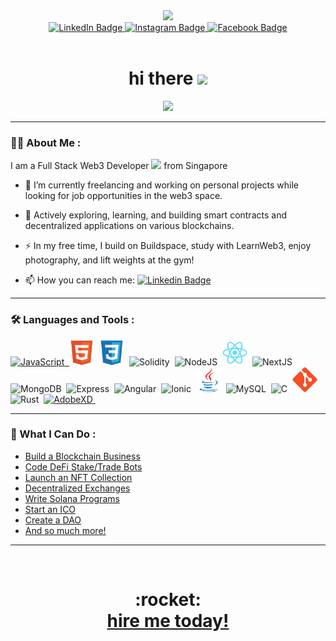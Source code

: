 <!--
**AzureKn1ght/AzureKn1ght** is a ✨ _special_ ✨ repository because its `README.md` (this file) appears on your GitHub profile.

Here are some ideas to get you started:

- 🔭 I’m currently working on ...
- 🌱 I’m currently learning ...
- 👯 I’m looking to collaborate on ...
- 🤔 I’m looking for help with ...
- 💬 Ask me about ...
- 📫 How to reach me: ...
- 😄 Pronouns: ...
- ⚡ Fun fact: ...
-->


<div id="header" align="center">
  <img src="https://media.giphy.com/media/M9gbBd9nbDrOTu1Mqx/giphy.gif" width="100" />
  <div id="badges">
    <a href="https://www.linkedin.com/in/philsonnah/">
      <img src="https://img.shields.io/badge/LinkedIn-blue?style=for-the-badge&logo=linkedin&logoColor=white" alt="LinkedIn Badge"/>
    </a>
    <a href="https://www.instagram.com/azurekn1ght/">
      <img src="https://img.shields.io/badge/Instagram-red?style=for-the-badge&logo=instagram&logoColor=white" alt="Instagram Badge"/>
    </a>
    <a href="https://www.facebook.com/philson.nah/">
      <img src="https://img.shields.io/badge/Facebook-blue?style=for-the-badge&logo=facebook&logoColor=white" alt="Facebook Badge"/>
    </a>
  </div>
  <img src="https://komarev.com/ghpvc/?username=AzureKn1ght&style=flat-square&color=blue" alt=""/>
  <h1>
    hi there
    <img src="https://media.giphy.com/media/hvRJCLFzcasrR4ia7z/giphy.gif" width="30px"/>
  </h1>
</div>
<div align="center">
  <img src="https://media.giphy.com/media/iIqmM5tTjmpOB9mpbn/giphy.gif" width="600" />
</div>

---

### :man_technologist: About Me :
I am a Full Stack Web3 Developer <img src="https://media.giphy.com/media/WUlplcMpOCEmTGBtBW/giphy.gif" width="30"> from Singapore

- :telescope: I’m currently freelancing and working on personal projects while looking for job opportunities in the web3 space. 

- :seedling: Actively exploring, learning, and building smart contracts and decentralized applications on various blockchains. 

- :zap: In my free time, I build on Buildspace, study with LearnWeb3, enjoy photography, and lift weights at the gym! 

- :mailbox: How you can reach me: [![Linkedin Badge](https://img.shields.io/badge/-philsonnah-blue?style=flat&logo=Linkedin&logoColor=white)](https://www.linkedin.com/in/philsonnah/)

---

### :hammer_and_wrench: Languages and Tools :
<div>
  <!-- JavaScript -->
  <a href="https://en.wikipedia.org/wiki/JavaScript">
    <img src="https://cdn.jsdelivr.net/gh/devicons/devicon/icons/javascript/javascript-original.svg" title="JavaScript" alt="JavaScript" height="40"/>&nbsp;
  </a>
  <!-- HTML -->
  <img src="https://github.com/devicons/devicon/blob/master/icons/html5/html5-original.svg" title="HTML5" alt="HTML" height="40"/>&nbsp;
  <!-- CSS -->
  <img src="https://github.com/devicons/devicon/blob/master/icons/css3/css3-original.svg"  title="CSS3" alt="CSS" height="40"/>&nbsp;
  <!-- Solidity -->
  <img src="https://cdn.jsdelivr.net/gh/devicons/devicon/icons/solidity/solidity-original.svg" title="Solidity" alt="Solidity" height="40"/>&nbsp;         
  <!-- NodeJS -->
  <img src="https://cdn.jsdelivr.net/gh/devicons/devicon/icons/nodejs/nodejs-original.svg" title="NodeJS" alt="NodeJS" height="40"/>&nbsp;
  <!-- React -->
  <img src="https://github.com/devicons/devicon/blob/master/icons/react/react-original.svg" title="React" alt="React" height="40"/>&nbsp;
  <!-- NextJS -->
  <img src="https://cdn.jsdelivr.net/gh/devicons/devicon/icons/nextjs/nextjs-original.svg" title="NextJS" alt="NextJS" height="40"/>&nbsp;
  <!-- MongoDB -->
  <img src="https://cdn.jsdelivr.net/gh/devicons/devicon/icons/mongodb/mongodb-original.svg" title="MongoDB" alt="MongoDB" height="40"/>&nbsp;
  <!-- Express -->
  <img src="https://cdn.jsdelivr.net/gh/devicons/devicon/icons/express/express-original.svg" title="Express" alt="Express" height="40"/>&nbsp;
  <!-- Angular -->
  <img src="https://cdn.jsdelivr.net/gh/devicons/devicon/icons/angularjs/angularjs-original.svg" title="Angular" alt="Angular" height="40"/>&nbsp;
  <!-- Ionic -->
  <img src="https://cdn.jsdelivr.net/gh/devicons/devicon/icons/ionic/ionic-original.svg" title="Ionic" alt="Ionic" height="40"/>&nbsp;
  <!-- Java -->
  <img src="https://github.com/devicons/devicon/blob/master/icons/java/java-original.svg" title="Java" alt="Java" height="40"/>&nbsp;
  <!-- MySQL -->       
  <img src="https://cdn.jsdelivr.net/gh/devicons/devicon/icons/mysql/mysql-original.svg" title="MySQL" alt="MySQL" height="40"/>&nbsp;
  <!-- C -->       
  <img src="https://cdn.jsdelivr.net/gh/devicons/devicon/icons/c/c-original.svg" title="C" alt="C" height="40"/>&nbsp;
  <!-- Git -->       
  <img src="https://github.com/devicons/devicon/blob/master/icons/git/git-original.svg" title="Git" alt="Git" height="40"/>&nbsp;  
  <!-- Rust -->       
  <img src="https://cdn.jsdelivr.net/gh/devicons/devicon/icons/rust/rust-plain.svg" title="Rust" alt="Rust" height="40"/>&nbsp;
  <!-- AdobeXD -->
  <a href="https://adobe.com/xd">
    <img src="https://cdn.jsdelivr.net/gh/devicons/devicon/icons/xd/xd-plain.svg" title="AdobeXD" alt="AdobeXD" height="40"/>&nbsp;
  </a>
</div>

---

### :ship: What I Can Do :
- [Build a Blockchain Business](https://github.com/AzureKn1ght/WhizPlatform)
- [Code DeFi Stake/Trade Bots](https://github.com/AzureKn1ght/AXS-Restake)
- [Launch an NFT Collection](https://github.com/AzureKn1ght/NFT-Collection)
- [Decentralized Exchanges](https://github.com/AzureKn1ght/Defi-Exchange)
- [Write Solana Programs](https://github.com/AzureKn1ght/Web3-Solana-Dapp)
- [Start an ICO](https://github.com/AzureKn1ght/ICO)
- [Create a DAO](https://github.com/AzureKn1ght/DAO-Tutorial)
- [And so much more!](https://github.com/AzureKn1ght?tab=repositories)

---

<div id="header" align="center">
  <br />
  <h1>
    :rocket:<br />
    <a href="https://www.linkedin.com/in/philsonnah/">
      hire me today!
    </h1>
  </h3>
</div>
